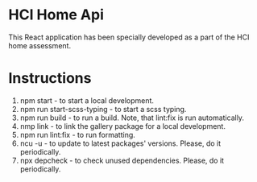 # **HCI Home Api**
This React application has been specially developed as a part of the HCI home assessment. 


# Instructions
1. npm start - to start a local development.
2. npm run start-scss-typing - to start a scss typing.
3. npm run build - to run a build. Note, that lint:fix is run automatically. 
4. nmp link - to link the gallery package for a local development.
5. npm run lint:fix - to run formatting.
6. ncu -u - to update to latest packages' versions. Please, do it periodically.
7. npx depcheck - to check unused dependencies. Please, do it periodically.